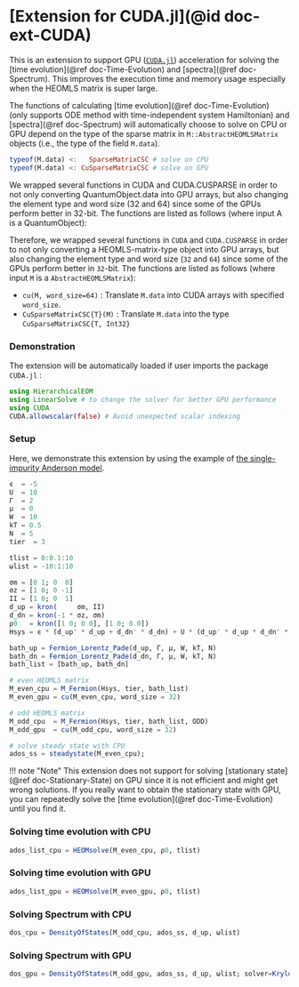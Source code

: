 # [Extension for CUDA.jl](@id doc-ext-CUDA)

This is an extension to support GPU ([`CUDA.jl`](https://github.com/JuliaGPU/CUDA.jl)) acceleration for solving the [time evolution](@ref doc-Time-Evolution) and [spectra](@ref doc-Spectrum). This improves the execution time and memory usage especially when the HEOMLS matrix is super large.

The functions of calculating [time evolution](@ref doc-Time-Evolution) (only supports ODE method with time-independent system Hamiltonian) and [spectra](@ref doc-Spectrum) will automatically choose to solve on CPU or GPU depend on the type of the sparse matrix in `M::AbstractHEOMLSMatrix` objects (i.e., the type of the field `M.data`). 

```julia
typeof(M.data) <:   SparseMatrixCSC # solve on CPU
typeof(M.data) <: CuSparseMatrixCSC # solve on GPU
```

We wrapped several functions in CUDA and CUDA.CUSPARSE in order to not only converting QuantumObject.data into GPU arrays, but also changing the element type and word size (32 and 64) since some of the GPUs perform better in 32-bit. The functions are listed as follows (where input A is a QuantumObject):

Therefore, we wrapped several functions in `CUDA` and `CUDA.CUSPARSE` in order to not only converting a HEOMLS-matrix-type object into GPU arrays, but also changing the element type and word size (`32` and `64`) since some of the GPUs perform better in `32`-bit. The functions are listed as follows (where input `M` is a `AbstractHEOMLSMatrix`):
- `cu(M, word_size=64)` : Translate `M.data` into CUDA arrays with specified `word_size`.
- `CuSparseMatrixCSC{T}(M)` : Translate `M.data` into the type `CuSparseMatrixCSC{T, Int32}`

### Demonstration

The extension will be automatically loaded if user imports the package `CUDA.jl` :

```julia
using HierarchicalEOM
using LinearSolve # to change the solver for better GPU performance
using CUDA
CUDA.allowscalar(false) # Avoid unexpected scalar indexing
```

### Setup

Here, we demonstrate this extension by using the example of [the single-impurity Anderson model](https://qutip.org/qutip-julia-tutorials/HierarchicalEOM.jl/SIAM.html).

```julia
ϵ  = -5
U  = 10
Γ  = 2
μ  = 0
W  = 10
kT = 0.5
N  = 5
tier  = 3

tlist = 0:0.1:10
ωlist = -10:1:10

σm = [0 1; 0  0]
σz = [1 0; 0 -1]
II = [1 0; 0  1]
d_up = kron(     σm, II)
d_dn = kron(-1 * σz, σm)
ρ0   = kron([1 0; 0 0], [1 0; 0 0])
Hsys = ϵ * (d_up' * d_up + d_dn' * d_dn) + U * (d_up' * d_up * d_dn' * d_dn)

bath_up = Fermion_Lorentz_Pade(d_up, Γ, μ, W, kT, N)
bath_dn = Fermion_Lorentz_Pade(d_dn, Γ, μ, W, kT, N)
bath_list = [bath_up, bath_dn]

# even HEOMLS matrix
M_even_cpu = M_Fermion(Hsys, tier, bath_list)
M_even_gpu = cu(M_even_cpu, word_size = 32)

# odd HEOMLS matrix
M_odd_cpu  = M_Fermion(Hsys, tier, bath_list, ODD)
M_odd_gpu  = cu(M_odd_cpu, word_size = 32)

# solve steady state with CPU
ados_ss = steadystate(M_even_cpu);
```

!!! note "Note"
    This extension does not support for solving [stationary state](@ref doc-Stationary-State) on GPU since it is not efficient and might get wrong solutions. If you really want to obtain the stationary state with GPU, you can repeatedly solve the [time evolution](@ref doc-Time-Evolution) until you find it.

### Solving time evolution with CPU

```julia
ados_list_cpu = HEOMsolve(M_even_cpu, ρ0, tlist)
```

### Solving time evolution with GPU

```julia
ados_list_gpu = HEOMsolve(M_even_gpu, ρ0, tlist)
```

### Solving Spectrum with CPU

```julia
dos_cpu = DensityOfStates(M_odd_cpu, ados_ss, d_up, ωlist)
```

### Solving Spectrum with GPU

```julia
dos_gpu = DensityOfStates(M_odd_gpu, ados_ss, d_up, ωlist; solver=KrylovJL_BICGSTAB(rtol=1f-10, atol=1f-12))
```